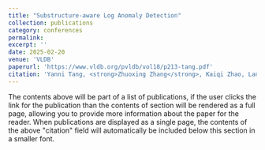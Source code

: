 ```yaml
---
title: "Substructure-aware Log Anomaly Detection"
collection: publications
category: conferences
permalink: 
excerpt: ''
date: 2025-02-20
venue: 'VLDB'
paperurl: 'https://www.vldb.org/pvldb/vol18/p213-tang.pdf'
citation: 'Yanni Tang, <strong>Zhuoxing Zhang</strong>, Kaiqi Zhao, Lanting Fang, Zhenhua Li, and Wu Chen. "Substructure-aware log anomaly detection." Proceedings of the VLDB Endowment 18, no. 2 (2024): 213-225.'
---
```


The contents above will be part of a list of publications, if the user clicks the link for the publication than the contents of section will be rendered as a full page, allowing you to provide more information about the paper for the reader. When publications are displayed as a single page, the contents of the above "citation" field will automatically be included below this section in a smaller font.
